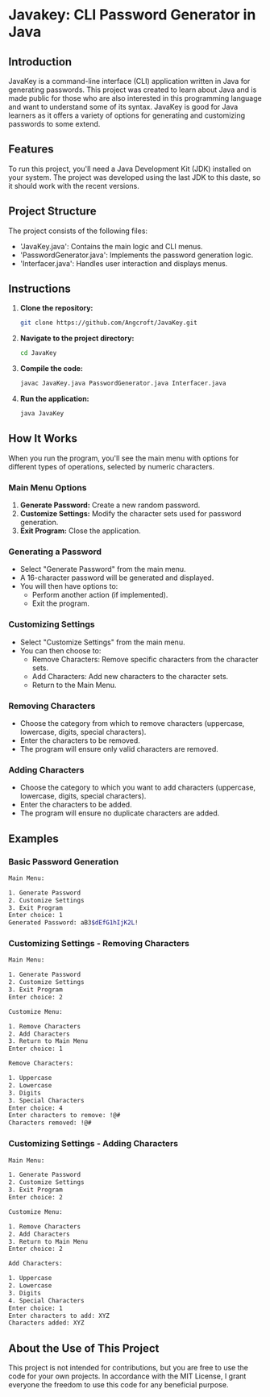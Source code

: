 # Javakey: CLI Password Generator in Java

## Introduction

JavaKey is a command-line interface (CLI) application written in Java for generating passwords. This project was created to learn about Java and is made public for those who are also interested in this programming language and want to understand some of its syntax. JavaKey is good for Java learners as it offers a variety of options for generating and customizing passwords to some extend.

## Features

To run this project, you'll need a Java Development Kit (JDK) installed on your system. The project was developed using the last JDK to this daste, so it should work with the recent versions.

## Project Structure

The project consists of the following files:
- 'JavaKey.java': Contains the main logic and CLI menus.
- 'PasswordGenerator.java': Implements the password generation logic.
- 'Interfacer.java': Handles user interaction and displays menus.

## Instructions

1. **Clone the repository:**
    ```sh
    git clone https://github.com/Angcroft/JavaKey.git
    ```

2. **Navigate to the project directory:**
    ```sh
    cd JavaKey
    ```

3. **Compile the code:**
    ```sh
    javac JavaKey.java PasswordGenerator.java Interfacer.java
    ```

4. **Run the application:**
    ```sh
    java JavaKey
    ```
    
## How It Works

When you run the program, you'll see the main menu with options for different types of operations, selected by numeric characters.

### Main Menu Options

1. **Generate Password:** Create a new random password.
2. **Customize Settings:** Modify the character sets used for password generation.
3. **Exit Program:** Close the application.

### Generating a Password

- Select "Generate Password" from the main menu.
- A 16-character password will be generated and displayed.
- You will then have options to:
  - Perform another action (if implemented).
  - Exit the program.

### Customizing Settings

- Select "Customize Settings" from the main menu.
- You can then choose to:
  - Remove Characters: Remove specific characters from the character sets.
  - Add Characters: Add new characters to the character sets.
  - Return to the Main Menu.

### Removing Characters

- Choose the category from which to remove characters (uppercase, lowercase, digits, special characters).
- Enter the characters to be removed.
- The program will ensure only valid characters are removed.

### Adding Characters

- Choose the category to which you want to add characters (uppercase, lowercase, digits, special characters).
- Enter the characters to be added.
- The program will ensure no duplicate characters are added.

## Examples

### Basic Password Generation
```sh
Main Menu:

1. Generate Password
2. Customize Settings
3. Exit Program
Enter choice: 1
Generated Password: aB3$dEfG1hIjK2L!
```

### Customizing Settings - Removing Characters
```sh
Main Menu:

1. Generate Password
2. Customize Settings
3. Exit Program
Enter choice: 2

Customize Menu:

1. Remove Characters
2. Add Characters
3. Return to Main Menu
Enter choice: 1

Remove Characters:

1. Uppercase
2. Lowercase
3. Digits
3. Special Characters
Enter choice: 4
Enter characters to remove: !@#
Characters removed: !@#
```

### Customizing Settings - Adding Characters
```sh
Main Menu:

1. Generate Password
2. Customize Settings
3. Exit Program
Enter choice: 2

Customize Menu:

1. Remove Characters
2. Add Characters
3. Return to Main Menu
Enter choice: 2

Add Characters:

1. Uppercase
2. Lowercase
3. Digits
4. Special Characters
Enter choice: 1
Enter characters to add: XYZ
Characters added: XYZ
```

## About the Use of This Project

This project is not intended for contributions, but you are free to use the code for your own projects. In accordance with the MIT License, I grant everyone the freedom to use this code for any beneficial purpose.
